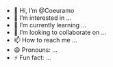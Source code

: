 - 👋 Hi, I’m @Coeuramo
- 👀 I’m interested in ...
- 🌱 I’m currently learning ...
- 💞️ I’m looking to collaborate on ...
- 📫 How to reach me ...
- 😄 Pronouns: ...
- ⚡ Fun fact: ...

<!---
Coeuramo/Coeuramo is a ✨ special ✨ repository because its `README.md` (this file) appears on your GitHub profile.
You can click the Preview link to take a look at your changes.
--->
